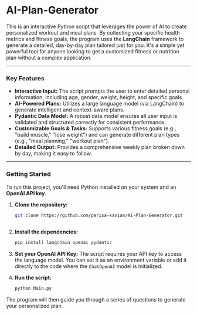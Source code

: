 # AI-Plan-Generator
This is an interactive Python script that leverages the power of AI to create personalized workout and meal plans. By collecting your specific health metrics and fitness goals, the program uses the **LangChain** framework to generate a detailed, day-by-day plan tailored just for you. It's a simple yet powerful tool for anyone looking to get a customized fitness or nutrition plan without a complex application.

-----

### Key Features

  * **Interactive Input:** The script prompts the user to enter detailed personal information, including age, gender, weight, height, and specific goals.
  * **AI-Powered Plans:** Utilizes a large language model (via LangChain) to generate intelligent and context-aware plans.
  * **Pydantic Data Model:** A robust data model ensures all user input is validated and structured correctly for consistent performance.
  * **Customizable Goals & Tasks:** Supports various fitness goals (e.g., "build muscle," "lose weight") and can generate different plan types (e.g., "meal planning," "workout plan").
  * **Detailed Output:** Provides a comprehensive weekly plan broken down by day, making it easy to follow.

-----

### Getting Started

To run this project, you'll need Python installed on your system and an **OpenAI API key**.

1.  **Clone the repository:**

    ```bash
    git clone https://github.com/parisa-kavian/AI-Plan-Generator.git
   
    ```

2.  **Install the dependencies:**

    ```bash
    pip install langchain openai pydantic
    ```

3.  **Set your OpenAI API Key:**
    The script requires your API key to access the language model. You can set it as an environment variable or add it directly to the code where the `ChatOpenAI` model is initialized.

4.  **Run the script:**

    ```bash
    python Main.py
    ```

The program will then guide you through a series of questions to generate your personalized plan.
